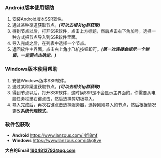 ### Android版本使用帮助

1. 安装Android版本SSR软件。
2. 通过某种渠道获取节点。***(可以去相关tg群获取)***
3. 得到节点以后，打开SSR软件，点击上方标题，然后点击右下角加号，选择一种方式把节点导入到SSR软件里面。
4. 导入完成之后，在列表中选择一个节点。
5. 返回软件主界面，点击右上角小飞机按钮即可。***(第一次连接会提示一个弹窗，一定要点击确定。)***



### Windows版本使用帮助

1. 安装Windows版本SSR软件。
2. 通过某种渠道获取节点。***(可以去相关tg群获取)***
3. 得到节点以后，打开SSR软件，这时候SSR是不会显示主界面的，你需要从电脑任务栏里右键点击，然后选择剪切板导入。
4. 导入完成后，再次右键点击选择服务器，选择刚刚导入的节点，然后根据情况更改**系统代理模式**。


### 软件包获取
- **Android**  https://www.lanzous.com/i4f18mf
- **Windows**  https://www.lanzous.com/i4kg8ve



**大白的Email <1904812793@qq.com>**


